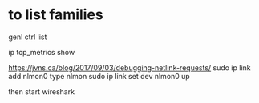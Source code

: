 

# to list families
genl ctrl list


ip tcp_metrics show

https://jvns.ca/blog/2017/09/03/debugging-netlink-requests/
sudo ip link add  nlmon0 type nlmon
sudo ip link set dev nlmon0 up

then start wireshark
